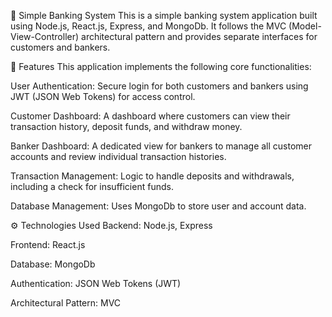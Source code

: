 🏦 Simple Banking System
This is a simple banking system application built using Node.js, React.js, Express, and MongoDb. It follows the MVC (Model-View-Controller) architectural pattern and provides separate interfaces for customers and bankers.

🚀 Features
This application implements the following core functionalities:

User Authentication: Secure login for both customers and bankers using JWT (JSON Web Tokens) for access control.

Customer Dashboard: A dashboard where customers can view their transaction history, deposit funds, and withdraw money.

Banker Dashboard: A dedicated view for bankers to manage all customer accounts and review individual transaction histories.

Transaction Management: Logic to handle deposits and withdrawals, including a check for insufficient funds.

Database Management: Uses MongoDb to store user and account data.

⚙️ Technologies Used
Backend: Node.js, Express

Frontend: React.js

Database: MongoDb

Authentication: JSON Web Tokens (JWT)

Architectural Pattern: MVC
